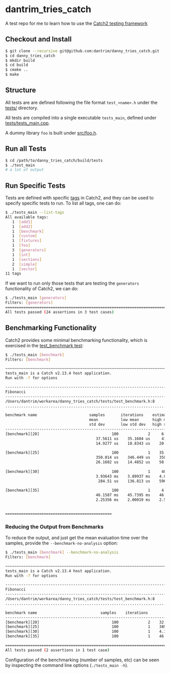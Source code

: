 # dantrim_tries_catch
A test repo for me to learn how to use the [Catch2 testing framework](https://github.com/catchorg/Catch2)

## Checkout and Install
```bash
$ git clone --recursive git@github.com:dantrim/danny_tries_catch.git
$ cd danny_tries_catch
$ mkdir build
$ cd build
$ cmake ..
$ make
```

## Structure
All tests are are defined following the file format `test_<name>.h` under 
the [tests/](tests/) directory.

All tests are compiled into a single executable `tests_main`, defined
under [tests/tests_main.cpp](tests/tests_main.cpp).

A dummy library `foo` is built under [src/foo.h](src/foo.h).

## Run all Tests
```bash
$ cd /path/to/danny_tries_catch/build/tests
$ ./test_main
# a lot of output
```

## Run Specific Tests
Tests are defined with specific [tags](https://github.com/catchorg/Catch2/blob/devel/docs/test-cases-and-sections.md#tags) in Catch2, and they
can be used to specify specific tests to run. To list all tags, one can
do:
```bash
$ ./tests_main --list-tags 
All available tags:
   1  [add1]
   1  [add2]
   1  [benchmark]
   1  [custom]
   1  [fixtures]
   1  [foo]
   3  [generators]
   1  [int]
   1  [sections]
   2  [simple]
   1  [vector]
11 tags
```
If we want to run only those tests that are testing the `generators`
functionality of Catch2, we can do:
```bash
$ ./tests_main [generators]
Filters: [generators]
===============================================================================
All tests passed (24 assertions in 3 test cases)
```

## Benchmarking Functionality
Catch2 provides some minimal benchmarking functionality, which is
exercised in the [test_benchmark test](tests/test_benchmark.h):
```bash
$ ./tests_main [benchmark]
Filters: [benchmark]

~~~~~~~~~~~~~~~~~~~~~~~~~~~~~~~~~~~~~~~~~~~~~~~~~~~~~~~~~~~~~~~~~~~~~~~~~~~~~~~
tests_main is a Catch v2.13.4 host application.
Run with -? for options

-------------------------------------------------------------------------------
Fibonacci
-------------------------------------------------------------------------------
/Users/dantrim/workarea/danny_tries_catch/tests/test_benchmark.h:8
...............................................................................

benchmark name                       samples       iterations    estimated
                                     mean          low mean      high mean
                                     std dev       low std dev   high std dev
-------------------------------------------------------------------------------
[benchmark][20]                                100             2     6.7996 ms 
                                        37.5611 us    35.1604 us     41.249 us 
                                        14.9277 us    10.8343 us    20.3578 us 
                                                                               
[benchmark][25]                                100             1    35.2081 ms 
                                        350.014 us    346.449 us    358.169 us 
                                        26.1602 us    14.4852 us    50.6317 us 
                                                                               
[benchmark][30]                                100             1     400.25 ms 
                                        3.93643 ms    3.89937 ms    4.03341 ms 
                                         284.51 us    136.813 us    596.665 us 
                                                                               
[benchmark][35]                                100             1     4.65895 s 
                                        46.1587 ms    45.7395 ms    46.6272 ms 
                                        2.25356 ms    2.00019 ms    2.54572 ms 
                                                                               

===============================================
```

### Reducing the Output from Benchmarks
To reduce the output, and just get the mean evaluation time over the
samples, provide the `--benchmark-no-analysis` option:
```bash
$ ./tests_main [benchmark] --benchmark-no-analysis
Filters: [benchmark]

~~~~~~~~~~~~~~~~~~~~~~~~~~~~~~~~~~~~~~~~~~~~~~~~~~~~~~~~~~~~~~~~~~~~~~~~~~~~~~~
tests_main is a Catch v2.13.4 host application.
Run with -? for options

-------------------------------------------------------------------------------
Fibonacci
-------------------------------------------------------------------------------
/Users/dantrim/workarea/danny_tries_catch/tests/test_benchmark.h:8
...............................................................................

benchmark name                            samples    iterations          mean
-------------------------------------------------------------------------------
[benchmark][20]                                100             2    32.9106 us 
[benchmark][25]                                100             1    389.447 us 
[benchmark][30]                                100             1    4.15934 ms 
[benchmark][35]                                100             1    46.6336 ms 

===============================================================================
All tests passed (2 assertions in 1 test case)
```
Configuration of the benchmarking (number of samples, etc) can be seen by
inspecting the command line options (`./tests_main -h`).